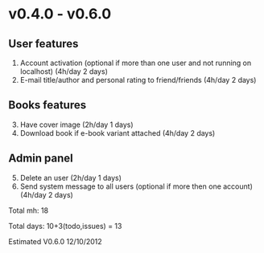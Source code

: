 v0.4.0 - v0.6.0 
===============

User features
--------

1. Account activation (optional if more than one user and not running on localhost) (4h/day 2 days)
2. E-mail title/author and personal rating to friend/friends (4h/day 2 days) 

Books features
--------

3. Have cover image (2h/day 1 days)
4. Download book if e-book variant attached (4h/day 2 days) 

Admin panel
--------

5. Delete an user (2h/day 1 days)
6. Send system message to all users (optional if more then one account) (4h/day 2 days)

Total mh:   18

Total days: 10+3(todo,issues) = 13

Estimated V0.6.0 12/10/2012